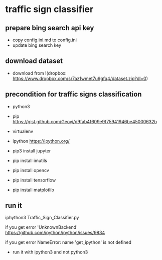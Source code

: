 # traffic sign classifier

## prepare bing search api key
- copy config.ini.md to config.ini
- update bing search key

## download dataset
- download from !(dropbox: https://www.dropbox.com/s/7az1wmet7u9gfq4/dataset.zip?dl=0)


## precondition for traffic signs classification
- python3
- pip
https://gist.github.com/Geoyi/d9fab4f609e9f75941946be45000632b

- virtualenv

- ipython
https://ipython.org/
- pip3 install jupyter


- pip install imutils
- pip install opencv
- pip install tensorflow
- pip install matplotlib



## run it

iphython3 Traffic_Sign_Classifier.py

if you get error 'UnknownBackend'
https://github.com/ipython/ipython/issues/9834

if you get error NameError: name 'get_ipython' is not defined
- run it with ipython3 and not python3

